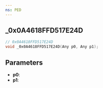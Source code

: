 ```yaml
---
ns: PED
---
```

## _0x0A4618FFD517E24D

```c
// 0x0A4618FFD517E24D
void _0x0A4618FFD517E24D(Any p0, Any p1);
```

## Parameters
* **p0**:
* **p1**:
